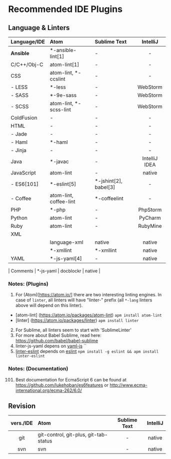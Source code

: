 # Recommended IDE Plugins

## Language &amp; Linters

| Language/IDE | Atom                        | Sublime Text          | IntelliJ |
| ------------ | :-------------------------- | :-------------------- | :------: |
| **Ansible**  | *-ansible-lint[1]           | -                     | -        |
| C/C++/Obj-C  | atom-lint[1]                | -                     | -        |
| CSS          | atom-lint, *-ccslint        | -                     | -        |
| - LESS       | *-less                      | -                     | WebStorm |
| - SASS       | *-9e-sass                   | -                     | WebStorm |
| - SCSS       | atom-lint, *-scss-lint      | -                     | WebStorm |
| ColdFusion   | -                           | -                     | -        |
| HTML         | -                           | -                     | -        |
|  - Jade      | -                           | -                     | -        |
|  - Haml      | *-haml                      | -                     | -        |
|  - Jinja     | -                           | -                     | -        |
| Java         | *-javac                     | -                     | IntelliJ IDEA     |
| JavaScript   | atom-lint                   | -                     | native   |
|  - ES6[101]  | *-eslint[5]                 | *-jshint[2], babel[3] | -        |
|  - Coffee    | atom-lint, coffee-lint      | *-coffeelint          | -        |
| PHP          | *-php                       | -                     | PhpStorm |
| Python       | atom-lint                   | -                     | PyCharm  |
| Ruby         | atom-lint                   | -                     | RubyMine |
| XML          |                             |                       |          |
|              | language-xml                | native                | native   |
|              | *-xmllint                   | *-xmllint | native    |          |
| YAML         | *-js-yaml[4]                | -                     | native   |

| Comments     | *-js-yaml                   | docblockr             | native   |

### Notes: (Plugins) ###

1. For (Atom)[https://atom.io/] there are two interesting linting engines. In case of `linter`, all linters will have "linter-" prefix (all `*-lang` linters above will depend on this linter).
  * [atom-lint] (https://atom.io/packages/atom-lint) `apm install atom-lint`
  * [linter] (https://atom.io/packages/linter) `apm install linter`
2. For Sublime, all linters seem to start with 'SublimeLinter'
3. For more about Babel Sublime, read here: https://github.com/babel/babel-sublime
4. linter-js-yaml depens on [yaml-js](https://github.com/connec/yaml-js) ``
5. [linter-eslint](https://atom.io/packages/linter-eslint) depends on [eslint](https://www.npmjs.com/package/eslint) `npm install -g eslint && apm install linter-eslint`


### Notes: (Documentation) ###

101. Best documentation for EcmaScript 6 can be found at https://github.com/lukehoban/es6features or http://www.ecma-international.org/ecma-262/6.0/

## Revision

| vers./IDE | Atom                                  | Sublime Text | IntelliJ |
| :-------: | :------------------------------------ | :----------: | :------: |
| git       | git-control, git-plus, git-tab-status | -            |  native  |
| svn       | svn                                   | -            |  native  |
